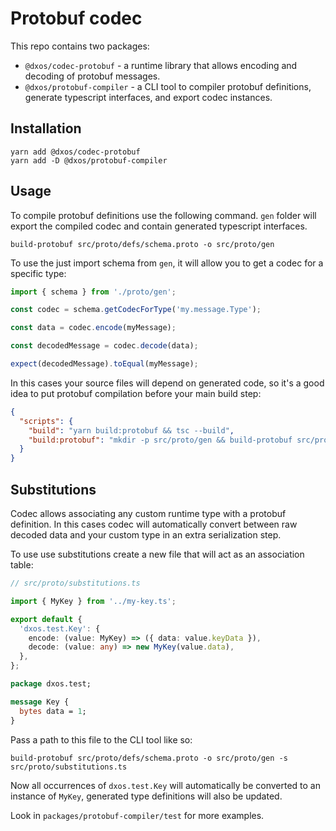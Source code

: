 # Protobuf codec

This repo contains two packages:
* `@dxos/codec-protobuf` - a runtime library that allows encoding and decoding of protobuf messages.
* `@dxos/protobuf-compiler` - a CLI tool to compiler protobuf definitions, generate typescript interfaces, and export codec instances.

## Installation

```
yarn add @dxos/codec-protobuf
yarn add -D @dxos/protobuf-compiler

```

## Usage

To compile protobuf definitions use the following command. `gen` folder will export the compiled codec and contain generated typescript interfaces.

```
build-protobuf src/proto/defs/schema.proto -o src/proto/gen
```

To use the just import schema from `gen`, it will allow you to get a codec for a specific type:

```typescript
import { schema } from './proto/gen';

const codec = schema.getCodecForType('my.message.Type');

const data = codec.encode(myMessage);

const decodedMessage = codec.decode(data);

expect(decodedMessage).toEqual(myMessage);
```

In this cases your source files will depend on generated code, so it's a good idea to put protobuf compilation before your main build step:


```json
{
  "scripts": {
    "build": "yarn build:protobuf && tsc --build",
    "build:protobuf": "mkdir -p src/proto/gen && build-protobuf src/proto/defs/schema.proto -o src/proto/gen",
  }
}
```

## Substitutions

Codec allows associating any custom runtime type with a protobuf definition. In this cases codec will automatically convert between raw decoded data and your custom type in an extra serialization step.

To use use substitutions create a new file that will act as an association table:

```typescript
// src/proto/substitutions.ts

import { MyKey } from '../my-key.ts';

export default {
  'dxos.test.Key': {
    encode: (value: MyKey) => ({ data: value.keyData }),
    decode: (value: any) => new MyKey(value.data),
  },
};
```


```protobuf
package dxos.test;

message Key {
  bytes data = 1;
}
```

Pass a path to this file to the CLI tool like so:

```
build-protobuf src/proto/defs/schema.proto -o src/proto/gen -s src/proto/substitutions.ts
```

Now all occurrences of `dxos.test.Key` will automatically be converted to an instance of `MyKey`, generated type definitions will also be updated.

Look in `packages/protobuf-compiler/test` for more examples.
